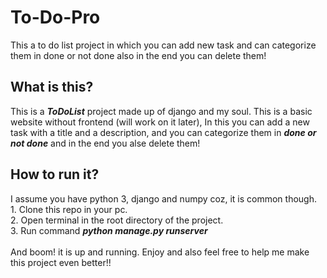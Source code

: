 # To-Do-Pro
This a to do list project in which you can add new task and can categorize them in done or not done also in the end you can delete them!
<h2>What is this?</h2>
This is a <i><b>ToDoList</b></i> project made up of django and my soul.
This is a basic website without frontend (will work on it later),
In this you can add a new task with a title and a description, and you can categorize them in <i><b>done or not done</b></i> and in the end you alse delete them!

<h2>How to run it?</h2>
I assume you have python 3, django and numpy coz, it is common though.<br>
1. Clone this repo in your pc.<br>
2. Open terminal in the root directory of the project.<br>
3. Run command <i><b>python manage.py runserver</b></i>
<br><br>
And boom! it is up and running.
Enjoy and also feel free to help me make this project even better!!

